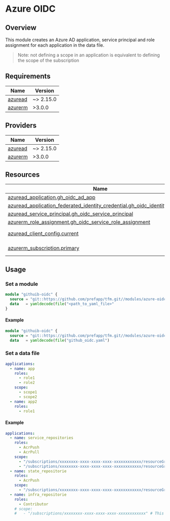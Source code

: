 # Azure OIDC

## Overview

This module creates an Azure AD application, service principal and role assignment for each application in the data file.

> Note: not defining a scope in an application is equivalent to defining the scope of the subscription

## Requirements

| Name | Version |
|------|---------|
| <a name="requirement_azuread"></a> [azuread](#requirement\_azuread) | ~> 2.15.0 |
| <a name="requirement_azurerm"></a> [azurerm](#requirement\_azurerm) | >3.0.0 |

## Providers

| Name | Version |
|------|---------|
| <a name="provider_azuread"></a> [azuread](#provider\_azuread) | ~> 2.15.0 |
| <a name="provider_azurerm"></a> [azurerm](#provider\_azurerm) | >3.0.0 |

## Resources

| Name | Type |
|------|------|
| [azuread_application.gh_oidc_ad_app](https://registry.terraform.io/providers/hashicorp/azuread/latest/docs/resources/application) | resource |
| [azuread_application_federated_identity_credential.gh_oidc_identity_credential](https://registry.terraform.io/providers/hashicorp/azuread/latest/docs/resources/application_federated_identity_credential) | resource |
| [azuread_service_principal.gh_oidc_service_principal](https://registry.terraform.io/providers/hashicorp/azuread/latest/docs/resources/service_principal) | resource |
| [azurerm_role_assignment.gh_oidc_service_role_assignment](https://registry.terraform.io/providers/hashicorp/azurerm/latest/docs/resources/role_assignment) | resource |
| [azuread_client_config.current](https://registry.terraform.io/providers/hashicorp/azuread/latest/docs/data-sources/client_config) | data source |
| [azurerm_subscription.primary](https://registry.terraform.io/providers/hashicorp/azurerm/latest/docs/data-sources/subscription) | data source |

## Usage

### Set a module

```terraform
module "githuib-oidc" {
  source = "git::https://github.com/prefapp/tfm.git//modules/azure-oidc?ref=<version>"
  data   = yamldecode(file("<path_to_yaml_file>"
}
```

#### Example

```terraform
module "githuib-oidc" {
  source = "git::https://github.com/prefapp/tfm.git//modules/azure-oidc?ref=v1.2.3"
  data   = yamldecode(file("github_oidc.yaml")
```

### Set a data file

```yaml
applications:
  - name: app
    roles:
      - role1
      - role2
    scope:
      - scope1
      - scope2
  - name: app2
    roles:
      - role1
```

#### Example

```yaml
applications:
  - name: service_repositories
    roles:
      - AcrPush
      - AcrPull
    scope:
      - "/subscriptions/xxxxxxxx-xxxx-xxxx-xxxx-xxxxxxxxxxxx/resourceGroups/foo/providers/Microsoft.ContainerRegistry/registries/foo-registries"
      - "/subscriptions/xxxxxxxx-xxxx-xxxx-xxxx-xxxxxxxxxxxx/resourceGroups/bar/providers/Microsoft.ContainerRegistry/registries/bar-registries"
  - name: state_repositorie
    roles:
      - AcrPush
    scope:
      - "/subscriptions/xxxxxxxx-xxxx-xxxx-xxxx-xxxxxxxxxxxx/resourceGroups/foo/providers/Microsoft.ContainerRegistry/registries/foo-registries"
  - name: infra_repositorie
    roles:
      - Contributor
    # scope:
    #   - "/subscriptions/xxxxxxxx-xxxx-xxxx-xxxx-xxxxxxxxxxxx" # This is similar to not putting scope
```
